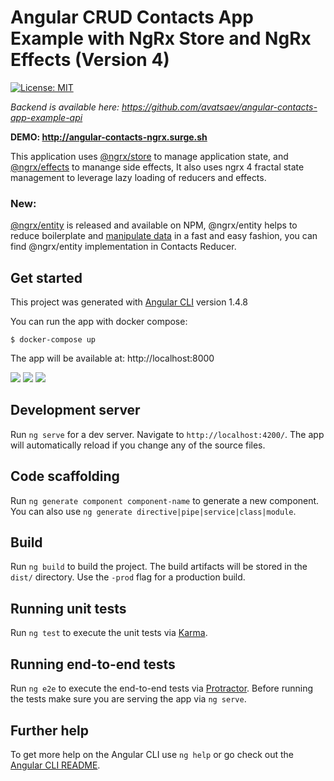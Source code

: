 # Angular CRUD Contacts App Example with NgRx Store and NgRx Effects (Version 4)

[![License: MIT](https://img.shields.io/badge/License-MIT-blue.svg)](https://opensource.org/licenses/MIT)




*Backend is available here: https://github.com/avatsaev/angular-contacts-app-example-api*

**DEMO: http://angular-contacts-ngrx.surge.sh**

This application uses [@ngrx/store](https://github.com/ngrx/platform/blob/master/docs/store/README.md) to manage application state, and [@ngrx/effects](https://github.com/ngrx/platform/blob/master/docs/effects/README.md) to manange side effects, It also uses ngrx 4 fractal state management to leverage lazy loading of reducers and effects.

### New:

[@ngrx/entity](https://github.com/ngrx/platform/tree/master/docs/entity) is released and available on NPM, @ngrx/entity helps to reduce boilerplate and [manipulate data](https://i.imgur.com/2IGdFRB.jpg) in a fast and easy fashion, you can find @ngrx/entity implementation in Contacts Reducer.


## Get started 
This project was generated with [Angular CLI](https://github.com/angular/angular-cli) version 1.4.8

You can run the app with docker compose:

```
$ docker-compose up
```

The app will be available at: http://localhost:8000

![](http://i.imgur.com/TKWwYgQ.png)
![](http://i.imgur.com/GBBXbuu.png)
![](http://i.imgur.com/J4inaXx.png)

## Development server

Run `ng serve` for a dev server. Navigate to `http://localhost:4200/`. The app will automatically reload if you change any of the source files.

## Code scaffolding

Run `ng generate component component-name` to generate a new component. You can also use `ng generate directive|pipe|service|class|module`.

## Build

Run `ng build` to build the project. The build artifacts will be stored in the `dist/` directory. Use the `-prod` flag for a production build.

## Running unit tests

Run `ng test` to execute the unit tests via [Karma](https://karma-runner.github.io).

## Running end-to-end tests

Run `ng e2e` to execute the end-to-end tests via [Protractor](http://www.protractortest.org/).
Before running the tests make sure you are serving the app via `ng serve`.

## Further help

To get more help on the Angular CLI use `ng help` or go check out the [Angular CLI README](https://github.com/angular/angular-cli/blob/master/README.md).
